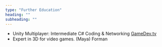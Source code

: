 ```yaml
---
type: "Further Education"
heading: ""
subheading: ""
---
```

+ Unity Multiplayer: Intermediate C# Coding & Networking [GameDev.tv](https://www.gamedev.tv/p/unity-multiplayer-coding-and-networking/)
+ Expert in 3D for video games. (Maya) Forman


